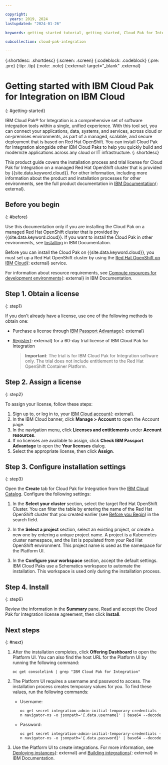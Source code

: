 ```yaml
---

copyright:
  years: 2019, 2024
lastupdated: "2024-01-26"

keywords: getting started tutorial, getting started, Cloud Pak for Integration, integration

subcollection: cloud-pak-integration

---
```


{:shortdesc: .shortdesc}
{:screen: .screen}
{:codeblock: .codeblock}
{:pre: .pre}
{:tip: .tip}
{:note: .note}
{:external: target="_blank" .external}


# Getting started with IBM Cloud Pak for Integration on IBM Cloud
{: #getting-started}

IBM Cloud Pak® for Integration is a comprehensive set of software integration tools within a single, unified experience. With this tool set, you can connect your applications, data, systems, and services, across cloud or on-premises environments, as part of a managed, scalable, and secure deployment that is based on Red Hat OpenShift. You can install Cloud Pak for Integration alongside other IBM Cloud Paks to help you quickly build and modernize applications across any cloud or IT infrastructure.
{: shortdesc}

This product guide covers the installation process and trial license for Cloud Pak for Integration on a managed Red Hat OpenShift cluster that is provided by {{site.data.keyword.cloud}}. For other information, including more information about the product and installation processes for other environments, see the full product documentation in [IBM Documentation](https://www.ibm.com/docs/en/cloud-paks/cp-integration/latest?topic=overview){: external}.


## Before you begin
{: #before}

Use this documentation only if you are installing the Cloud Pak on a managed Red Hat OpenShift cluster that is provided by {{site.data.keyword.cloud}}. If you want to install the Cloud Pak in other environments, see [Installing](https://www.ibm.com/docs/en/cloud-paks/cp-integration/latest?topic=installing) in IBM Documentation.

Before you can install the Cloud Pak on {{site.data.keyword.cloud}}, you must set up a Red Hat OpenShift cluster by using the [Red Hat OpenShift on IBM Cloud](https://cloud.ibm.com/kubernetes/catalog/openshiftcluster){: external} service.

For information about resource requirements, see [Compute resources for development environments](https://www.ibm.com/docs/en/cloud-paks/cp-integration/latest?topic=requirements-compute-resources-development-environments){: external} in IBM Documentation.

## Step 1. Obtain a license
{: step1}

If you don't already have a license, use one of the following methods to obtain one:

- Purchase a license through [IBM Passport Advantage](https://www.ibm.com/software/passportadvantage/index.html){: external}
- [Register](https://www.ibm.com/account/reg/signup?formid=urx-46640){: external} for a 60-day trial license of IBM Cloud Pak for Integration

  > **Important**: The trial is for IBM Cloud Pak for Integration software only. The trial does not include entitlement to the Red Hat OpenShift Container Platform.

## Step 2. Assign a license
{: step2}

To assign your license, follow these steps:

1. Sign up to, or log in to, your [IBM Cloud account](https://cloud.ibm.com/login){: external}.
2. In the IBM Cloud banner, click **Manage > Account** to open the Account page. 
3. In the navigation menu, click **Licenses and entitlements** under **Account resources**.
3. If no licenses are available to assign, click **Check IBM Passport Advantage** to open the **Your licenses** dialog.
4. Select the appropriate license, then click **Assign**.

## Step 3. Configure installation settings
{: step3}

Open the **Create** tab for Cloud Pak for Integration from the [IBM Cloud Catalog](https://cloud.ibm.com/catalog/content/ibm-cp-integration). Configure the following settings:

  1. In the **Select your cluster** section, select the target Red Hat OpenShift Cluster. You can filter the table by entering the name of the Red Hat OpenShift cluster that you created earlier (see [Before you Begin](#before-you-begin)) in the search field.

  2. In the **Select a project** section, select an existing project, or create a new one by entering a unique project name. A project is a Kubernetes cluster namespace, and the list is populated from your Red Hat OpenShift environment. This project name is used as the namespace for the Platform UI.

  3. In the **Configure your workspace** section, accept the default settings. IBM Cloud Paks use a Schematics workspace to automate the installation. This workspace is used only during the installation process.


## Step 4. Install
{: step6}

Review the information in the **Summary** pane. Read and accept the Cloud Pak for Integration license agreement, then click **Install**.


## Next steps
{: #next}

1. After the installation completes, click **Offering Dashboard** to open the Platform UI. You can also find the host URL for the Platform UI by running the following command:

    ```
    oc get consolelink | grep "IBM Cloud Pak for Integration"
    ```

2. The Platform UI requires a username and password to access. The installation process creates temporary values for you. To find these values, run the following commands:

    - Username: 
      ```
      oc get secret integration-admin-initial-temporary-credentials -n navigator-ns -o jsonpath='{.data.username}' | base64 --decode
      ```
    - Password:
      ```
      oc get secret integration-admin-initial-temporary-credentials -n navigator-ns -o jsonpath='{.data.password}' | base64 --decode
      ```

3. Use the Platform UI to create integrations. For more information, see [Deploying instances](https://www.ibm.com/docs/en/cloud-paks/cp-integration/latest?topic=installing-deploying-instances){: external} and [Building integrations](https://www.ibm.com/docs/en/cloud-paks/cp-integration/latest?topic=building-integrations){: external} in IBM Documentation.
